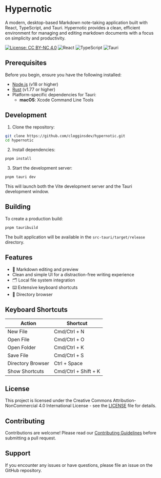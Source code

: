 # Hypernotic

A modern, desktop-based Markdown note-taking application built with React, TypeScript, and Tauri. Hypernotic provides a clean, efficient environment for managing and editing markdown documents with a focus on simplicity and productivity.

[![License: CC BY-NC 4.0](https://img.shields.io/badge/License-CC%20BY--NC%204.0-lightgrey.svg)](https://creativecommons.org/licenses/by-nc/4.0/)
![React](https://img.shields.io/badge/React-18.x-61dafb)
![TypeScript](https://img.shields.io/badge/TypeScript-5.x-3178c6)
![Tauri](https://img.shields.io/badge/Tauri-2.x-FFC131)

## Prerequisites

Before you begin, ensure you have the following installed:

- [Node.js](https://nodejs.org/) (v18 or higher)
- [Rust](https://www.rust-lang.org/) (v1.77 or higher)
- Platform-specific dependencies for Tauri:
  - **macOS**: Xcode Command Line Tools

## Development

1. Clone the repository:

```bash
git clone https://github.com/clogginsdev/hypernotic.git
cd hypernotic
```

2. Install dependencies:

```bash
pnpm install
```

3. Start the development server:

```bash
pnpm tauri dev
```

This will launch both the Vite development server and the Tauri development window.

## Building

To create a production build:

```bash
pnpm tauribuild
```

The built application will be available in the `src-tauri/target/release` directory.

## Features

- 📝 Markdown editing and preview
- Clean and simple UI for a distraction-free writing experience
- 🗂️ Local file system integration
- ⌨️ Extensive keyboard shortcuts
- 📁 Directory browser

## Keyboard Shortcuts

| Action            | Shortcut             |
| ----------------- | -------------------- |
| New File          | Cmd/Ctrl + N         |
| Open File         | Cmd/Ctrl + O         |
| Open Folder       | Cmd/Ctrl + K         |
| Save File         | Cmd/Ctrl + S         |
| Directory Browser | Ctrl + Space         |
| Show Shortcuts    | Cmd/Ctrl + Shift + K |

## License

This project is licensed under the Creative Commons Attribution-NonCommercial 4.0 International License - see the [LICENSE](src-tauri/LICENSE) file for details.

## Contributing

Contributions are welcome! Please read our [Contributing Guidelines](CONTRIBUTING.md) before submitting a pull request.

## Support

If you encounter any issues or have questions, please file an issue on the GitHub repository.
